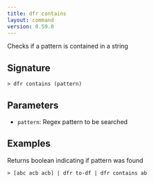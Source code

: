 ```yaml
---
title: dfr contains
layout: command
version: 0.59.0
---
```


Checks if a pattern is contained in a string

## Signature

```> dfr contains (pattern)```

## Parameters

 -  `pattern`: Regex pattern to be searched

## Examples

Returns boolean indicating if pattern was found
```shell
> [abc acb acb] | dfr to-df | dfr contains ab
```

